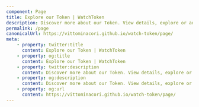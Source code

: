 ```yaml
---
component: Page
title: Explore our Token | WatchToken
description: Discover more about our Token. View details, explore or add to MetaMask.
permalink: /page
canonicalUrl: https://vittominacori.github.io/watch-token/page/
meta:
    - property: twitter:title
      content: Explore our Token | WatchToken
    - property: og:title
      content: Explore our Token | WatchToken
    - property: twitter:description
      content: Discover more about our Token. View details, explore or add to MetaMask.
    - property: og:description
      content: Discover more about our Token. View details, explore or add to MetaMask.
    - property: og:url
      content: https://vittominacori.github.io/watch-token/page/
---
```

